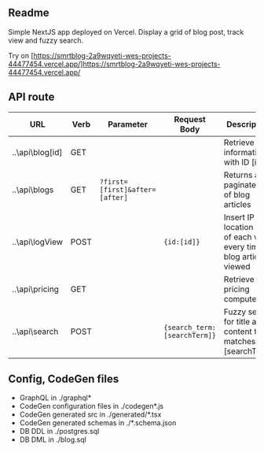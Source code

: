 ## Readme
Simple NextJS app deployed on Vercel. Display a grid of blog post, track view and fuzzy search.

Try on [https://smrtblog-2a9wqyeti-wes-projects-44477454.vercel.app/]https://smrtblog-2a9wqyeti-wes-projects-44477454.vercel.app/

## API route 
| URL | Verb | Parameter | Request Body | Description |
|-|-|-|-|-|
|..\api\blog\[id]|GET|||Retrieve blog information with ID [id]|
|..\api\blogs|GET|```?first=[first]&after=[after]```||Returns a paginated list of blog articles|
|..\api\logView|POST||```{id:[id]}```|Insert IP & location data of each view every time a blog article is viewed|
|..\api\pricing|GET|||Retrieve pricing computed|
|..\api\search|POST||```{search_term: [searchTerm]}```|Fuzzy search for title and content that matches [searchTerm] |

## Config, CodeGen files
- GraphQL in ./graphql*
- CodeGen configuration files in ./codegen*.js
- CodeGen generated src in ./generated/*.tsx
- CodeGen generated schemas in ./*.schema.json
- DB DDL in ./postgres.sql
- DB DML in ./blog.sql
